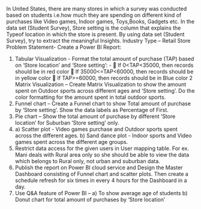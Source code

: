 In United States, there are many stores in which a survey was conducted based on students i.e.how much they are spending on different kind of purchases like Video games, Indoor games, Toys,Books, Gadgets etc. In the data set (Student Survey), Store setting is the column that explains the Typeof location in which the store is present. By using data set (Student Survey), try to extract the meaningful Insights.
Industry Type – Retail Store
Problem Statement- Create a Power BI Report:
1. Tabular Visualization - Format the total amount of purchase (TAP) based on ‘Store location’ and ‘Store setting’: -
 If 0<TAP<35000, then records should be in red color
 If 35000<=TAP<60000, then records should be in yellow color
 If TAP>=60000, then records should be in Blue color
2 Matrix Visualization – Create Matrix Visualization to show the amount spent on Outdoor sports across different ages and ‘Store setting’. Do the color formatting for the amount spent in total outdoor sports.
3. Funnel chart – Create a Funnel chart to show Total amount of purchase by ‘Store setting’. Show the
data labels as Percentage of First.
4. Pie chart – Show the total amount of purchase by different ‘Store location’ for Suburban ‘Store setting’ only.
5. a) Scatter plot - Video games purchase and Outdoor sports spent across the different ages.
b) Sand dance plot - Indoor sports and Video games spent across the different age groups.
6. Restrict data access for the given users in User mapping table. For ex. Mani deals with Rural area only so she should be able to view the data which belongs to Rural only, not urban and suburban data.
7. Publish the report on Power BI cloud service and Design the Master Dashboard consisting of Funnel chart and scatter plots. Then create a schedule refresh for six times in every 4 hours for the Dashboard in a day.
8. Use Q&A feature of Power BI –
a) To show average age of students
b) Donut chart for total amount of purchases by ‘Store location’
